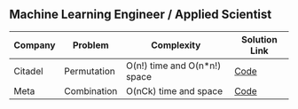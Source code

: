 ## Machine Learning Engineer / Applied Scientist

| Company | Problem | Complexity | Solution Link|
|---------|---------|------------|--------------|
| Citadel | Permutation | O(n!) time and O(n*n!) space | [Code](https://github.com/akashsonowal/interview-prep/blob/main/interview_prep/coding/permutation.py) |
| Meta | Combination | O(nCk) time and space | [Code](https://github.com/akashsonowal/interview-prep/blob/main/interview_prep/coding/combination.py) |
